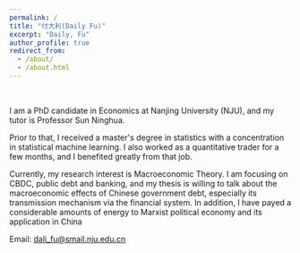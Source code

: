 ```yaml
---
permalink: /
title: "付大利(Daily Fu)"
excerpt: "Daily, Fu"
author_profile: true
redirect_from: 
  - /about/
  - /about.html
---
```

<br/>

I am a PhD candidate in Economics at Nanjing University (NJU), and my tutor is Professor Sun Ninghua.

<!-- I received my PhD from xx in xx.-->

Prior to that, I received a master's degree in statistics with a concentration in statistical machine learning. I also worked as a quantitative trader for a few months, and I benefited greatly from that job.

Currently, my research interest is Macroeconomic Theory. I am focusing on CBDC, public debt and banking, and my thesis is willing to talk about the macroeconomic effects of Chinese government debt, especially its transmission mechanism via the financial system. In addition, I have payed a considerable amounts of energy to Marxist political economy and its application in China

Email: [dali_fu@smail.nju.edu.cn](mailto:dali_fu@smail.nju.edu.cn)


